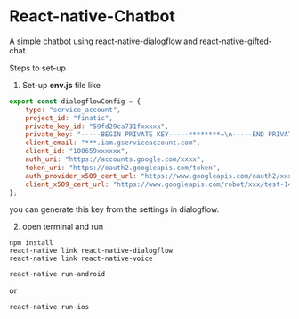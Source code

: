 # React-native-Chatbot
A simple chatbot using react-native-dialogflow and react-native-gifted-chat.

Steps to set-up  
1. Set-up **env.js** file like
```javascript
export const dialogflowConfig = {
    type: "service_account",
    project_id: "finatic",
    private_key_id: "59fd29ca731fxxxxx",
    private_key: "-----BEGIN PRIVATE KEY-----********=\n-----END PRIVATE KEY-----\n",
    client_email: "***.iam.gserviceaccount.com",
    client_id: "108659xxxxxx",
    auth_uri: "https://accounts.google.com/xxxx",
    token_uri: "https://oauth2.googleapis.com/token",
    auth_provider_x509_cert_url: "https://www.googleapis.com/oauth2/xxx",
    client_x509_cert_url: "https://www.googleapis.com/robot/xxx/test-141%40finatic-f4060.iam.gserviceaccount.com"
};

```
you can generate this key from the settings in dialogflow.

2. open terminal and run
```shell
npm install
react-native link react-native-dialogflow
react-native link react-native-voice
```
```shell
react-native run-android 
```
or
```shell
react-native run-ios 
```

